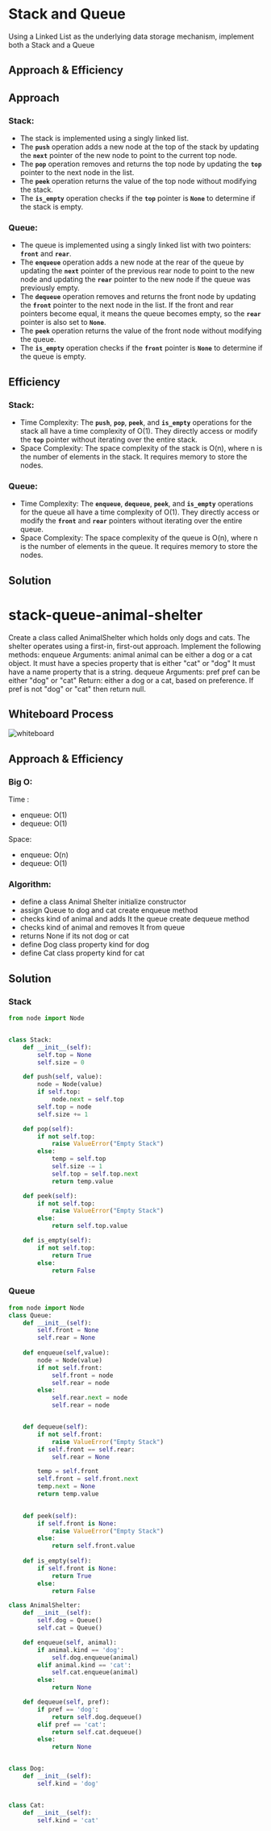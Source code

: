 # Stack and Queue
Using a Linked List as the underlying data storage mechanism, implement both a Stack and a Queue

## Approach & Efficiency
## **Approach**

### **Stack:**

- The stack is implemented using a singly linked list.
- The **`push`** operation adds a new node at the top of the stack by updating the **`next`** pointer of the new node to point to the current top node.
- The **`pop`** operation removes and returns the top node by updating the **`top`** pointer to the next node in the list.
- The **`peek`** operation returns the value of the top node without modifying the stack.
- The **`is_empty`** operation checks if the **`top`** pointer is **`None`** to determine if the stack is empty.

### **Queue:**

- The queue is implemented using a singly linked list with two pointers: **`front`** and **`rear`**.
- The **`enqueue`** operation adds a new node at the rear of the queue by updating the **`next`** pointer of the previous rear node to point to the new node and updating the **`rear`** pointer to the new node if the queue was previously empty.
- The **`dequeue`** operation removes and returns the front node by updating the **`front`** pointer to the next node in the list. If the front and rear pointers become equal, it means the queue becomes empty, so the **`rear`** pointer is also set to **`None`**.
- The **`peek`** operation returns the value of the front node without modifying the queue.
- The **`is_empty`** operation checks if the **`front`** pointer is **`None`** to determine if the queue is empty.

## **Efficiency**

### **Stack:**

- Time Complexity: The **`push`**, **`pop`**, **`peek`**, and **`is_empty`** operations for the stack all have a time complexity of O(1). They directly access or modify the **`top`** pointer without iterating over the entire stack.
- Space Complexity: The space complexity of the stack is O(n), where n is the number of elements in the stack. It requires memory to store the nodes.

### **Queue:**

- Time Complexity: The **`enqueue`**, **`dequeue`**, **`peek`**, and **`is_empty`** operations for the queue all have a time complexity of O(1). They directly access or modify the **`front`** and **`rear`** pointers without iterating over the entire queue.
- Space Complexity: The space complexity of the queue is O(n), where n is the number of elements in the queue. It requires memory to store the nodes.
## Solution
<!-- Show how to run your code, and examples of it in action -->
# stack-queue-animal-shelter
<!-- Description of the challenge -->
Create a class called AnimalShelter which holds only dogs and cats.
The shelter operates using a first-in, first-out approach.
Implement the following methods:
enqueue
Arguments: animal
animal can be either a dog or a cat object.
It must have a species property that is either "cat" or "dog"
It must have a name property that is a string.
dequeue
Arguments: pref
pref can be either "dog" or "cat"
Return: either a dog or a cat, based on preference.
If pref is not "dog" or "cat" then return null.
## Whiteboard Process
<!-- Embedded whiteboard image -->
![whiteboard](./whiteboard.jpg)
## Approach & Efficiency
<!-- What approach did you take? Why? What is the Big O space/time for this approach? -->
### Big O:
Time :
- enqueue: O(1)
- dequeue: O(1)

Space:
- enqueue: O(n)
- dequeue: O(1)
### Algorithm: 
- define a class Animal Shelter initialize constructor 
- assign Queue to dog and cat create enqueue method
- checks kind of animal and adds It the queue create dequeue method 
- checks kind of animal and removes It from queue 
- returns None if its not dog or cat 
- define Dog class property kind for dog 
- define Cat class property kind for cat 


## Solution
<!-- Show how to run your code, and examples of it in action -->
### Stack
```python
from node import Node


class Stack:
    def __init__(self):
        self.top = None
        self.size = 0

    def push(self, value):
        node = Node(value)
        if self.top:
            node.next = self.top
        self.top = node
        self.size += 1

    def pop(self):
        if not self.top:
            raise ValueError("Empty Stack")
        else:
            temp = self.top
            self.size -= 1
            self.top = self.top.next
            return temp.value

    def peek(self):
        if not self.top:
            raise ValueError("Empty Stack")
        else:
            return self.top.value

    def is_empty(self):
        if not self.top:
            return True
        else:
            return False
```
### Queue
``` python
from node import Node
class Queue:
    def __init__(self):
        self.front = None
        self.rear = None
    
    def enqueue(self,value):
        node = Node(value)
        if not self.front:
            self.front = node
            self.rear = node
        else:
            self.rear.next = node
            self.rear = node


    def dequeue(self):
        if not self.front:
            raise ValueError("Empty Stack")
        if self.front == self.rear:
            self.rear = None

        temp = self.front
        self.front = self.front.next
        temp.next = None
        return temp.value
        

    def peek(self):
        if self.front is None:
            raise ValueError("Empty Stack")
        else:
            return self.front.value
    
    def is_empty(self):
        if self.front is None:
            return True
        else:
            return False
```
``` python
class AnimalShelter:
    def __init__(self):
        self.dog = Queue()
        self.cat = Queue()

    def enqueue(self, animal):
        if animal.kind == 'dog':
            self.dog.enqueue(animal)
        elif animal.kind == 'cat':
            self.cat.enqueue(animal)
        else:
            return None

    def dequeue(self, pref):
        if pref == 'dog':
            return self.dog.dequeue()
        elif pref == 'cat':
            return self.cat.dequeue()
        else:
            return None


class Dog:
    def __init__(self):
        self.kind = 'dog'


class Cat:
    def __init__(self):
        self.kind = 'cat'

```